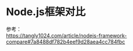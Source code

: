 # Node.js框架对比

参考：  
https://tangly1024.com/article/nodejs-framework-compare#7a8488df782b4eef9d28aea4cc784fbc